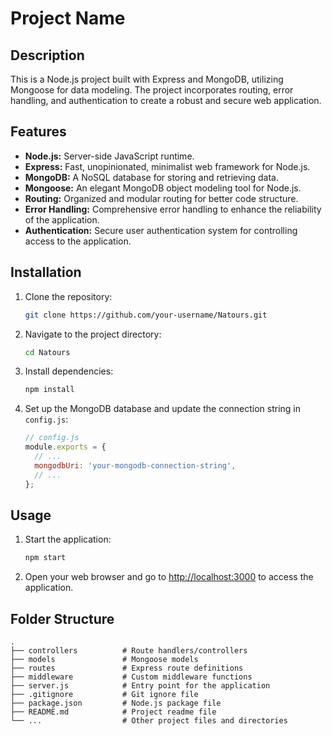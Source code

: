 # Project Name

## Description

This is a Node.js project built with Express and MongoDB, utilizing Mongoose for data modeling. The project incorporates routing, error handling, and authentication to create a robust and secure web application.

## Features

- **Node.js:** Server-side JavaScript runtime.
- **Express:** Fast, unopinionated, minimalist web framework for Node.js.
- **MongoDB:** A NoSQL database for storing and retrieving data.
- **Mongoose:** An elegant MongoDB object modeling tool for Node.js.
- **Routing:** Organized and modular routing for better code structure.
- **Error Handling:** Comprehensive error handling to enhance the reliability of the application.
- **Authentication:** Secure user authentication system for controlling access to the application.

## Installation

1. Clone the repository:

   ```bash
   git clone https://github.com/your-username/Natours.git
   ```

2. Navigate to the project directory:

   ```bash
   cd Natours
   ```

3. Install dependencies:

   ```bash
   npm install
   ```

4. Set up the MongoDB database and update the connection string in `config.js`:

   ```javascript
   // config.js
   module.exports = {
     // ...
     mongodbUri: 'your-mongodb-connection-string',
     // ...
   };
   ```

## Usage

1. Start the application:

   ```bash
   npm start
   ```

2. Open your web browser and go to [http://localhost:3000](http://localhost:3000) to access the application.

## Folder Structure

```plaintext
.
├── controllers          # Route handlers/controllers
├── models               # Mongoose models
├── routes               # Express route definitions
├── middleware           # Custom middleware functions
├── server.js            # Entry point for the application
├── .gitignore           # Git ignore file
├── package.json         # Node.js package file
├── README.md            # Project readme file
└── ...                  # Other project files and directories
```
